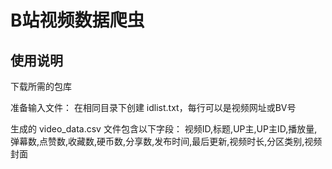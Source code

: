 # B站视频数据爬虫
## 使用说明
下载所需的包库

​​准备输入文件​​：
在相同目录下创建 idlist.txt，每行可以是视频网址或BV号

生成的 video_data.csv 文件包含以下字段：
视频ID,标题,UP主,UP主ID,播放量,弹幕数,点赞数,收藏数,硬币数,分享数,发布时间,最后更新,视频时长,分区类别,视频封面
